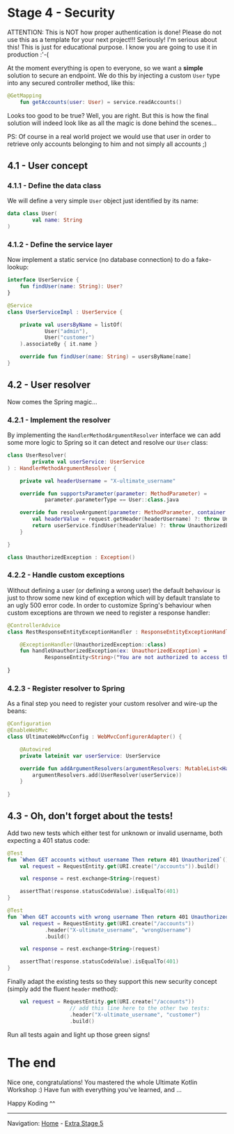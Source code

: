 # Stage 4 - Security

ATTENTION: This is NOT how proper authentication is done! Please do not use this as a template for your next project!!!
Seriously! I'm serious about this! This is just for educational purpose. I know you are going to use it in production :'-(

At the moment everything is open to everyone, so we want a __simple__ solution to secure an endpoint.
We do this by injecting a custom `User` type into any secured controller method, like this:

```kotlin
@GetMapping
    fun getAccounts(user: User) = service.readAccounts()
```

Looks too good to be true? Well, you are right.
But this is how the final solution will indeed look like as all the magic is done behind the scenes...

PS: Of course in a real world project we would use that user in order to retrieve only accounts belonging to him and
not simply all accounts ;)

## 4.1 - User concept

### 4.1.1 - Define the data class

We will define a very simple `User` object just identified by its name:

```kotlin
data class User(
        val name: String
)
```

### 4.1.2 - Define the service layer

Now implement a static service (no database connection) to do a fake-lookup:

```kotlin
interface UserService {
    fun findUser(name: String): User?
}

@Service
class UserServiceImpl : UserService {

    private val usersByName = listOf(
            User("admin"),
            User("customer")
    ).associateBy { it.name }

    override fun findUser(name: String) = usersByName[name]
}
```

## 4.2 - User resolver

Now comes the Spring magic...

### 4.2.1 - Implement the resolver

By implementing the `HandlerMethodArgumentResolver` interface we can add some more logic to Spring so it can detect and resolve our `User` class:

```kotlin
class UserResolver(
        private val userService: UserService
) : HandlerMethodArgumentResolver {

    private val headerUsername = "X-ultimate_username"

    override fun supportsParameter(parameter: MethodParameter) =
            parameter.parameterType == User::class.java

    override fun resolveArgument(parameter: MethodParameter, container: ModelAndViewContainer, request: NativeWebRequest, factory: WebDataBinderFactory): Any {
        val headerValue = request.getHeader(headerUsername) ?: throw UnauthorizedException()
        return userService.findUser(headerValue) ?: throw UnauthorizedException()
    }

}

class UnauthorizedException : Exception()
```


### 4.2.2 - Handle custom exceptions

Without defining a user (or defining a wrong user) the default behaviour is just to throw some new kind of exception which will by default translate to an ugly 500 error code.
In order to customize Spring's behaviour when custom exceptions are thrown we need to register a response handler:

```kotlin
@ControllerAdvice
class RestResponseEntityExceptionHandler : ResponseEntityExceptionHandler() {

    @ExceptionHandler(UnauthorizedException::class)
    fun handleUnauthorizedException(ex: UnauthorizedException) =
            ResponseEntity<String>("You are not authorized to access this page!", HttpStatus.UNAUTHORIZED)
            
}
```


### 4.2.3 - Register resolver to Spring

As a final step you need to register your custom resolver and wire-up the beans:

```kotlin
@Configuration
@EnableWebMvc
class UltimateWebMvcConfig : WebMvcConfigurerAdapter() {

    @Autowired
    private lateinit var userService: UserService

    override fun addArgumentResolvers(argumentResolvers: MutableList<HandlerMethodArgumentResolver>) {
        argumentResolvers.add(UserResolver(userService))
    }
    
}
```


## 4.3 - Oh, don't forget about the tests!

Add two new tests which either test for unknown or invalid username, both expecting a 401 status code:

```kotlin
@Test
fun `When GET accounts without username Then return 401 Unauthorized`() {
    val request = RequestEntity.get(URI.create("/accounts")).build()

    val response = rest.exchange<String>(request)

    assertThat(response.statusCodeValue).isEqualTo(401)
}

@Test
fun `When GET accounts with wrong username Then return 401 Unauthorized`() {
    val request = RequestEntity.get(URI.create("/accounts"))
            .header("X-ultimate_username", "wrongUsername")
            .build()

    val response = rest.exchange<String>(request)

    assertThat(response.statusCodeValue).isEqualTo(401)
}
```

Finally adapt the existing tests so they support this new security concept (simply add the fluent `header` method):

```kotlin
    val request = RequestEntity.get(URI.create("/accounts"))
                    // add this line here to the other two tests:
                    .header("X-ultimate_username", "customer")
                    .build()
```

Run all tests again and light up those green signs!

# The end

Nice one, congratulations! You mastered the whole Ultimate Kotlin Workshop :)
Have fun with everything you've learned, and ...

Happy Koding ^^

----
Navigation: [Home](../README.md) - [Extra Stage 5](Stage_5.md)
